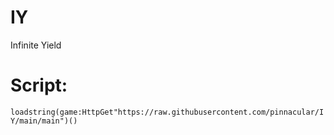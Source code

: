 # IY
Infinite Yield 

# Script:
```loadstring(game:HttpGet"https://raw.githubusercontent.com/pinnacular/IY/main/main")()```
